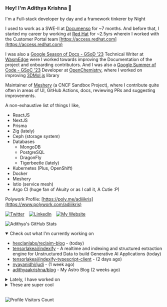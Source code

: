 ### Hey! I'm Adithya Krishna 👋
I'm a Full-stack developer by day and a framework tinkerer by Night
  
I used to work as a SWE-II at [Documenso](https://documenso.com) for ~7 months. And before that, I started my career by working at [Red Hat](https://redhat.com) for ~2.5yrs wherein I worked with the Customer Portal team [https://access.redhat.com](https://access.redhat.com)

I was also a [Google Season of Docs - GSoD '23](https://developers.google.com/season-of-docs) Technical Writer at [WasmEdge](https://github.com/WasmEdge) were I worked towards improving the Documentation of the project and onboarding contributors. And I was also a [Google Summer of Code - GSoC '23](https://summerofcode.withgoogle.com/) Developer at [OpenChemistry](https://openchemistry.org), where I worked on improving [3DMol.js](https://github.com/3dmol/3Dmol.js) library

Maintainer of [Meshery](https://github.com/meshery) (a CNCF Sandbox Project), where I contribute quite often in areas of UI, GitHub Actions, docs, reviewing PRs and suggesting improvements.

A non-exhaustive list of things I like,

- ReactJS
- NextJS
- Prisma
- Zig (lately)
- Ceph (storage system)
- Databases
  - MongoDB
  - PostgreSQL
  - DragonFly
  - Tigerbeetle (lately)
- Kubernetes (Plus, OpenShift)
- Docker
- Meshery
- Istio (service mesh)
- Argo CI (huge fan of Akuity or as I call it, A Cutie :P)

Polywork Profile: [https://poly.me/adiiikris](https://www.polywork.com/adiiikris)

[![Twitter](https://img.shields.io/badge/-@adii_kris-%231DA1F2?style=for-the-badge&logo=twitter&logoColor=ffffff)](https:/twitter.adikris.in) &ensp;
[![LinkedIn](https://img.shields.io/badge/-Adithya%20Krishna-%230A67C3?style=for-the-badge&logo=linkedin&logoColor=ffffff)](https://linkedin.adikris.in/) &ensp;
[![My Website](https://img.shields.io/badge/-My%20Website-%230A67C3?style=for-the-badge)](https://adikris.in/)



![Adithya's GitHub Stats](https://github-readme-stats.vercel.app/api?username=adithyaakrishna&show_icons=true&hide_border=true&title_color=fff&icon_color=79ff97&text_color=9f9f9f&bg_color=151515)


<details open="true">
  <summary>Check out what I'm currently working on</summary>
  
  - [hexclanlabs/reclaim-blog](https://github.com/hexclanlabs/reclaim-blog) -  (today)
  - [tensorlakeai/indexify](https://github.com/tensorlakeai/indexify) - A realtime and indexing and structured extraction engine for Unstructured Data to build Generative AI Applications (today)
  - [tensorlakeai/indexify-typescript-client](https://github.com/tensorlakeai/indexify-typescript-client) -  (2 days ago)
  - [nyayanidhi/judi](https://github.com/nyayanidhi/judi) -  (1 week ago)
  - [adithyaakrishna/blog](https://github.com/adithyaakrishna/blog) - My Astro Blog (2 weeks ago)
</details>

<details>
  <summary>Lately, I have worked on</summary>
  
  - [chore: pdf rendering fix](https://github.com/tensorlakeai/indexify/pull/776) on [tensorlakeai/indexify](https://github.com/tensorlakeai/indexify) (today)
  - [chore: cleanup of ui codebase](https://github.com/tensorlakeai/indexify/pull/772) on [tensorlakeai/indexify](https://github.com/tensorlakeai/indexify) (1 day ago)
  - [feat: reorganize tasks page, group tasks](https://github.com/tensorlakeai/indexify/pull/771) on [tensorlakeai/indexify](https://github.com/tensorlakeai/indexify) (1 day ago)
  - [chore: fix redirection issue, update content drawer for onClick and update extractionPolicy table](https://github.com/tensorlakeai/indexify/pull/768) on [tensorlakeai/indexify](https://github.com/tensorlakeai/indexify) (2 days ago)
  - [feat: updated tasks and added delete content option](https://github.com/tensorlakeai/indexify/pull/767) on [tensorlakeai/indexify](https://github.com/tensorlakeai/indexify) (3 days ago)
</details>

<details>
  <summary>These are super cool</summary>
  
  - [scalar/scalar](https://github.com/scalar/scalar) - Beautiful API references from OpenAPI/Swagger files ✨ (today)
  - [nextui-org/nextui](https://github.com/nextui-org/nextui) - 🚀   Beautiful, fast and modern React UI library. (5 days ago)
  - [reclaimprotocol/reclaim-docs](https://github.com/reclaimprotocol/reclaim-docs) - Reclaim docs (5 days ago)
  - [vercel/swr-site](https://github.com/vercel/swr-site) - The official website for SWR. (1 week ago)
  - [jla524/fromthetensor](https://github.com/jla524/fromthetensor) - From the Tensor to Stable Diffusion, a rough outline for a 9 week course. (2 weeks ago)
</details>

<br> 

![Profile Visitors Count](https://profile-counter.glitch.me/adithyaakrishna/count.svg)
